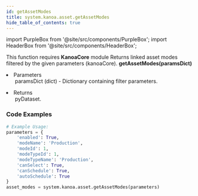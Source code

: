 ```yaml
---
id: getAssetModes
title: system.kanoa.asset.getAssetModes
hide_table_of_contents: true
---
```


import PurpleBox from '@site/src/components/PurpleBox';
import HeaderBox from '@site/src/components/HeaderBox';

<PurpleBox>This function requires <b>KanoaCore</b> module</PurpleBox>
<HeaderBox header="Description">Returns linked asset modes filtered by the given parameters (kanoaCore).</HeaderBox>
<HeaderBox header="Syntax">
    <b>getAssetModes(paramsDict)</b>
    <li> Parameters <br />
        <ul>paramsDict (dict) - Dictionary containing filter parameters.</ul>
    </li>
    <li> Returns <br />
        <ul>pyDataset.</ul>
    </li>
</HeaderBox>

### Code Examples

```python
# Example Usage:
parameters = {
    'enabled': True,
    'modeName': 'Production',
    'modeId': 1,
    'modeTypeId': 1,
    'modeTypeName': 'Production',
    'canSelect': True,
    'canSchedule': True,
    'autoSchedule': True
}
asset_modes = system.kanoa.asset.getAssetModes(parameters)

